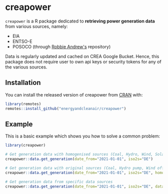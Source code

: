 
# creapower

<!-- badges: start -->
<!-- badges: end -->

`creapower` is a R package dedicated to **retrieving power generation data** from various sources, namely:
- EIA
- ENTSO-E
- POSOCO (through [Robbie Andrew's](https://robbieandrew.github.io/india/) repository)


Data is regularly updated and cached on CREA Google Bucket. Hence, this package does not require user to own api keys or security tokens for any of the various sources.

## Installation

You can install the released version of creapower from [CRAN](https://CRAN.R-project.org) with:

``` r
library(remotes)
remotes::install_github("energyandcleanair/creapower")
```

## Example

This is a basic example which shows you how to solve a common problem:

``` r
library(creapower)

# Get generation data with homogenised sources (Coal, Hydro, Wind, Solar etc.)
creapower::data.get_generation(date_from="2021-01-01", iso2s="DE")

# Get generation data with original sources (Coal, Hydro pump, Wind offshore, Wind onshore etc.)
creapower::data.get_generation(date_from="2021-01-01", iso2s="DE", homogenise=F)

# Get generation data from specific data sources
creapower::data.get_generation(date_from="2021-01-01", iso2s="DE", data_sources="entso")

```

